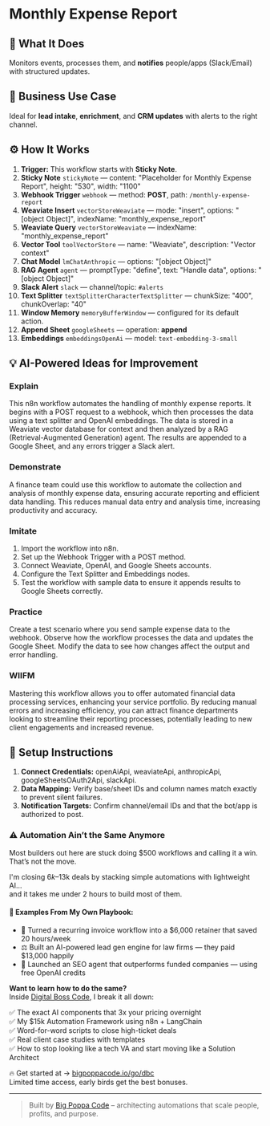 # Monthly Expense Report
  ## 🚀 What It Does
  Monitors events, processes them, and **notifies** people/apps (Slack/Email) with structured updates.
  
  ## 💼 Business Use Case
  Ideal for **lead intake**, **enrichment**, and **CRM updates** with alerts to the right channel.
  
  ## ⚙️ How It Works
  1. **Trigger:** This workflow starts with **Sticky Note**.
  2. **Sticky Note** `stickyNote` — content: "Placeholder for Monthly Expense Report", height: "530", width: "1100"
3. **Webhook Trigger** `webhook` — method: **POST**, path: `/monthly-expense-report`
4. **Weaviate Insert** `vectorStoreWeaviate` — mode: "insert", options: "[object Object]", indexName: "monthly_expense_report"
5. **Weaviate Query** `vectorStoreWeaviate` — indexName: "monthly_expense_report"
6. **Vector Tool** `toolVectorStore` — name: "Weaviate", description: "Vector context"
7. **Chat Model** `lmChatAnthropic` — options: "[object Object]"
8. **RAG Agent** `agent` — promptType: "define", text: "Handle data", options: "[object Object]"
9. **Slack Alert** `slack` — channel/topic: `#alerts`
10. **Text Splitter** `textSplitterCharacterTextSplitter` — chunkSize: "400", chunkOverlap: "40"
11. **Window Memory** `memoryBufferWindow` — configured for its default action.
12. **Append Sheet** `googleSheets` — operation: **append**
13. **Embeddings** `embeddingsOpenAi` — model: `text-embedding-3-small`
  
  ## 💡 AI-Powered Ideas for Improvement
  ### Explain
This n8n workflow automates the handling of monthly expense reports. It begins with a POST request to a webhook, which then processes the data using a text splitter and OpenAI embeddings. The data is stored in a Weaviate vector database for context and then analyzed by a RAG (Retrieval-Augmented Generation) agent. The results are appended to a Google Sheet, and any errors trigger a Slack alert.

### Demonstrate
A finance team could use this workflow to automate the collection and analysis of monthly expense data, ensuring accurate reporting and efficient data handling. This reduces manual data entry and analysis time, increasing productivity and accuracy.

### Imitate
1. Import the workflow into n8n.
2. Set up the Webhook Trigger with a POST method.
3. Connect Weaviate, OpenAI, and Google Sheets accounts.
4. Configure the Text Splitter and Embeddings nodes.
5. Test the workflow with sample data to ensure it appends results to Google Sheets correctly.

### Practice
Create a test scenario where you send sample expense data to the webhook. Observe how the workflow processes the data and updates the Google Sheet. Modify the data to see how changes affect the output and error handling.

### WIIFM
Mastering this workflow allows you to offer automated financial data processing services, enhancing your service portfolio. By reducing manual errors and increasing efficiency, you can attract finance departments looking to streamline their reporting processes, potentially leading to new client engagements and increased revenue.
  
  ## 🔧 Setup Instructions
  1. **Connect Credentials:** openAiApi, weaviateApi, anthropicApi, googleSheetsOAuth2Api, slackApi.
2. **Data Mapping:** Verify base/sheet IDs and column names match exactly to prevent silent failures.
3. **Notification Targets:** Confirm channel/email IDs and that the bot/app is authorized to post.
  
### ⚠️ Automation Ain’t the Same Anymore

Most builders out here are stuck doing $500 workflows and calling it a win.  
That’s not the move.  

I'm closing $6k–$13k deals by stacking simple automations with lightweight AI...  
and it takes me under 2 hours to build most of them.

#### 🧠 Examples From My Own Playbook:
- 🔁 Turned a recurring invoice workflow into a $6,000 retainer that saved 20 hours/week  
- ⚖️ Built an AI-powered lead gen engine for law firms — they paid $13,000 happily  
- 🚀 Launched an SEO agent that outperforms funded companies — using free OpenAI credits  

**Want to learn how to do the same?**  
Inside [Digital Boss Code](https://bigpoppacode.io/go/dbc), I break it all down:

✅ The exact AI components that 3x your pricing overnight  
✅ My $15k Automation Framework using n8n + LangChain  
✅ Word-for-word scripts to close high-ticket deals  
✅ Real client case studies with templates  
✅ How to stop looking like a tech VA and start moving like a Solution Architect  

🔥 Get started at → [bigpoppacode.io/go/dbc](https://bigpoppacode.io/go/dbc)  
Limited time access, early birds get the best bonuses.

---
> Built by [Big Poppa Code](https://bigpoppacode.io) – architecting automations that scale people, profits, and purpose.
  
